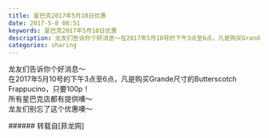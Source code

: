 ```yaml
---
title: 星巴克2017年5月10日优惠
date: 2017-5-8 08:51
keywords: 星巴克2017年5月10日优惠
description: 龙友们告诉你个好消息～在2017年5月10号的下午3点至6点，凡是购买Grande尺寸的Butterscotch Frappucino，只要100p！所有星巴克店都有提供噢～龙友们别忘了这个优惠噢～
categories: sharing
---
```

<td class="t_f" id="postmessage_737755">

龙友们告诉你个好消息～<br/>
在2017年5月10号的下午3点至6点，凡是购买Grande尺寸的Butterscotch Frappucino，只要100p！<br/>
所有星巴克店都有提供噢～<br/>
<img alt="" border="0" class="zoom" data-cf-modified-c4753d54f817d500ca3517bc-="" file="http://www.flw.ph/data/appbyme/upload/image/201705/08/jKOdANGQHKvM.jpg" id="aimg_GShZ8" lazyloadthumb="1" onclick="" onmouseover="" src="http://www.flw.ph/data/appbyme/upload/image/201705/08/jKOdANGQHKvM.jpg"/><br/>
龙友们别忘了这个优惠噢～<br/>
</td>
###### 转载自[菲龙网]